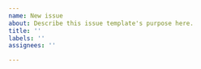 ```yaml
---
name: New issue
about: Describe this issue template's purpose here.
title: ''
labels: ''
assignees: ''

---
```



